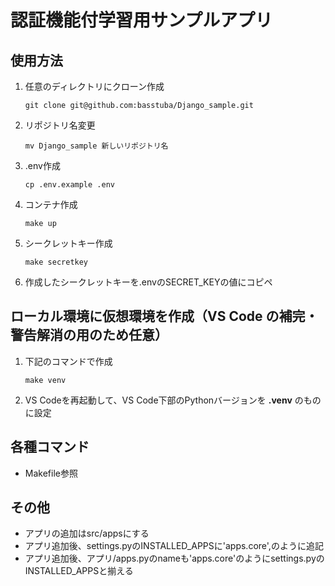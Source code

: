 # 認証機能付学習用サンプルアプリ

## 使用方法

1. 任意のディレクトリにクローン作成
    ```
    git clone git@github.com:basstuba/Django_sample.git
    ```
2. リポジトリ名変更
    ```
    mv Django_sample 新しいリポジトリ名
    ```
3. .env作成
    ```
    cp .env.example .env
    ```
4. コンテナ作成
    ```
    make up
    ```
5. シークレットキー作成
    ```
    make secretkey
    ```
6. 作成したシークレットキーを.envのSECRET_KEYの値にコピペ

## ローカル環境に仮想環境を作成（VS Code の補完・警告解消の用のため任意）

1. 下記のコマンドで作成
    ```
    make venv
    ```
2. VS Codeを再起動して、VS Code下部のPythonバージョンを **.venv** のものに設定

## 各種コマンド

- Makefile参照

## その他
- アプリの追加はsrc/appsにする
- アプリ追加後、settings.pyのINSTALLED_APPSに'apps.core',のように追記
- アプリ追加後、アプリ/apps.pyのnameも'apps.core'のようにsettings.pyのINSTALLED_APPSと揃える
